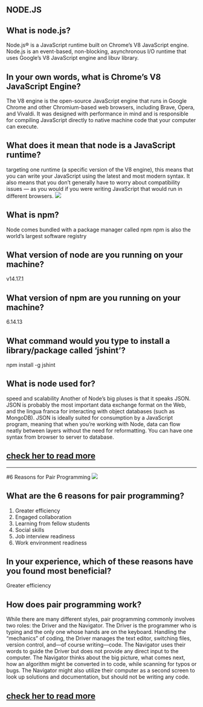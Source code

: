 ## NODE.JS
## What is node.js?

Node.js® is a JavaScript runtime built on Chrome’s V8 JavaScript engine.
Node.js is an event-based, non-blocking, asynchronous I/O runtime that uses Google’s V8 JavaScript engine and libuv library.
## In your own words, what is Chrome’s V8 JavaScript Engine?
The V8 engine is the open-source JavaScript engine that runs in Google Chrome and other Chromium-based web browsers, including Brave, Opera, and Vivaldi. It was designed with performance in mind and is responsible for compiling JavaScript directly to native machine code that your computer can execute.
## What does it mean that node is a JavaScript runtime?
targeting one runtime (a specific version of the V8 engine), this means that you can write your JavaScript using the latest and most modern syntax. It also means that you don’t generally have to worry about compatibility issues — as you would if you were writing JavaScript that would run in different browsers.
![](https://uploads.sitepoint.com/wp-content/uploads/2012/10/1516152673node_event_loop.png)
## What is npm?
Node comes bundled with a package manager called npm
npm is also the world’s largest software registry
## What version of node are you running on your machine?
v14.17.1
## What version of npm are you running on your machine?
6.14.13
## What command would you type to install a library/package called ‘jshint’?
npm install -g jshint
## What is node used for?
speed and scalability
Another of Node’s big pluses is that it speaks JSON. JSON is probably the most important data exchange format on the Web, and the lingua franca for interacting with object databases (such as MongoDB). JSON is ideally suited for consumption by a JavaScript program, meaning that when you’re working with Node, data can flow neatly between layers without the need for reformatting. You can have one syntax from browser to server to database.
## [check her to read more ](https://www.sitepoint.com/an-introduction-to-node-js/)
-----------------------------
#6 Reasons for Pair Programming
![](https://images.ctfassets.net/k428n7s2pxlu/1aJnbCcUvAa4qiIg4kMeI/9c93dd78ff2c7c5ffbff3e14f5878a87/6-reasons-for-pair-programming.jpg)
## What are the 6 reasons for pair programming?
1. Greater efficiency
2. Engaged collaboration
3. Learning from fellow students
4. Social skills
5. Job interview readiness
6. Work environment readiness

## In your experience, which of these reasons have you found most beneficial?
 Greater efficiency
## How does pair programming work?
While there are many different styles, pair programming commonly involves two roles: the Driver and the Navigator. The Driver is the programmer who is typing and the only one whose hands are on the keyboard. Handling the “mechanics” of coding, the Driver manages the text editor, switching files, version control, and—of course writing—code. The Navigator uses their words to guide the Driver but does not provide any direct input to the computer. The Navigator thinks about the big picture, what comes next, how an algorithm might be converted in to code, while scanning for typos or bugs. The Navigator might also utilize their computer as a second screen to look up solutions and documentation, but should not be writing any code.
## [check her to read more ](https://www.codefellows.org/blog/6-reasons-for-pair-programming)

